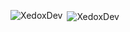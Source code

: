 <p><img align="left" src="https://github-readme-stats.vercel.app/api/top-langs?username=XedoxDev&show_icons=true&locale=en&layout=compact" alt="XedoxDev" /></p>

<p>&nbsp;<img align="center" src="https://github-readme-stats.vercel.app/api?username=XedoxDev&show_icons=true&locale=en" alt="XedoxDev" /></p>
